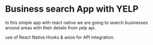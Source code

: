 # Business search App with YELP

In this simple app with react native we are going to search businesses around areas with their details from yelp api.

use of React Native Hooks & axios for API integration.

